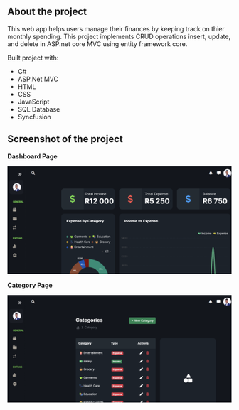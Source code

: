 ## __About the project__  
This web app helps users manage their finances by keeping track on thier monthly spending. This project implements CRUD operations insert, update, and delete in ASP.net core MVC using entity framework core.

Built project with:
 - C#
 - ASP.Net MVC
 - HTML
 - CSS
 - JavaScript
 - SQL Database
 - Syncfusion
   
## Screenshot of the project     
__Dashboard Page__    

  <img width="960" alt="Webportfolioimg" src="https://github.com/Elijahlekomo/Expense-Tracker/blob/main/Expense%20Tracker/Dashboard.png">  
  
__Category Page__    

  <img width="960" alt="Webportfolioimg" src="https://github.com/Elijahlekomo/Expense-Tracker/blob/main/Expense%20Tracker/CategoryPage.png">  



	 


